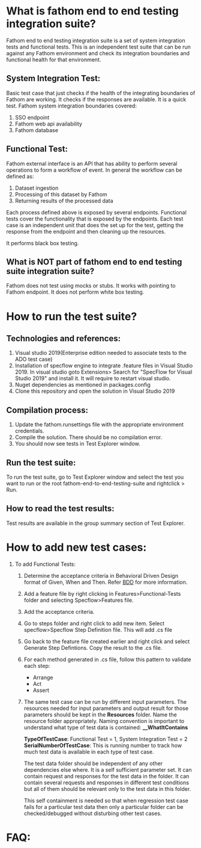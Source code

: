 ﻿# What is fathom end to end testing integration suite?
Fathom end to end testing integration suite is a set of system integration tests and functional tests. This is an independent test suite that can be run against any Fathom environment and check its integration boundaries and functional health for that environment.

## System Integration Test:
 Basic test case that just checks if the health of the integrating boundaries of Fathom are working. It checks if the responses are available. It is a quick test.
 Fathom system integration boundaries covered:
 1. SSO endpoint
 2. Fathom web api availability
 3. Fathom database

 ## Functional Test:
 Fathom external interface is an API that has ability to perform several operations to form a workflow of event. In general the workflow can be defined as:
 1. Dataset ingestion
 2. Processing of this dataset by Fathom
 3. Returning results of the processed data

 Each process defined above is exposed by several endpoints. Functional tests cover the functionality that is exposed by the endpoints. Each test case is an independent unit that does the set up for the test, getting the response from the endpoint and then cleaning up the resources.

 It performs black box testing.

## What is NOT part of fathom end to end testing suite integration suite?
Fathom does not test using mocks or stubs. It works with pointing to Fathom endpoint. 
It does not perform white box testing.

# How to run the test suite?
## Technologies and references:
1. Visual studio 2019(Enterprise edition needed to associate tests to the ADO test case)
2. Installation of specflow engine to integrate .feature files in Visual Studio 2019. In visual studio goto Extensions> Search for "SpecFlow for Visual Studio 2019" and install it. It will require to restart visual studio.
3. Nuget dependencies as mentioned in packages.config
4. Clone this repository and open the solution in Visual Studio 2019
    
##	Compilation process:
1. Update the fathom.runsettings file with the appropriate environment credentials.
2. Compile the solution. There should be no compilation error.
3. You should now see tests in Test Explorer window.

##	Run the test suite:
To run the test suite, go to Test Explorer window and select the test you want to run or  the root fathom-end-to-end-testing-suite and rightclick > Run.

##	How to read the test results:
Test results are available in the group summary section of Test Explorer. 

# How to add new test cases:
1. To add Functional Tests:
    1. Determine the acceptance criteria in Behavioral Driven Design format of Given, When and Then. Refer [BDD](https://www.bddtesting.com/) for more information.
    2. Add a feature file by right clicking in Features>Functional-Tests folder and selecting Specflow>Features file.
    3. Add the acceptance criteria.
    4. Go to steps folder and right click to add new item. Select specflow>Specflow Step Definition file. This will add .cs file
    5. Go back to the feature file created earlier and right click and select Generate Step Defintions. Copy the result to the .cs file.
    6. For each method generated in .cs file, follow this pattern to validate each step:
          - Arrange
          - Act
          - Assert
    7. The same test case can be run by different input parameters. The resources needed for input parameters and output result for those parameters should be kept in the **Resources** folder. Name the resource folder appropriately. Naming convention is important to understand what type of test data is contained:
         **<TypeOfTestCase>_<SerialNumberOfTestCase>_WhatItContains**

         **TypeOfTestCase**: Functional Test = 1, 
                System Integration Test = 2
         **SerialNumberOfTestCase**: This is running number to track how much test data is available in each type of test case.
       
       The test data folder should be independent of any other dependencies else where. It is a self sufficient parameter set. It can contain request and responses for the test data in the folder. It can contain several requests and responses in different test conditions but all of them should be relevant only to the test data in this folder. 
        
        This self containment is needed so that when regression test case fails for a particular test data then only a particular folder can be checked/debugged without disturbing other test cases.



# FAQ:
